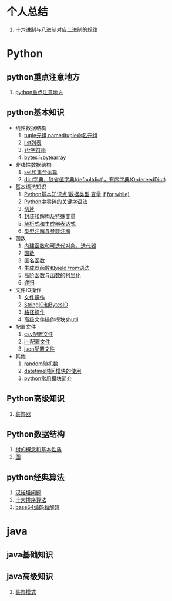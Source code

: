 # 个人总结
1. [十六进制与八进制对应二进制的规律](个人总结/十六进制与八进制对应二进制的规律.md)  
# Python  
## python重点注意地方
1. [python重点注意地方](python基本知识/python重点注意地方.md)  
## python基本知识  
* 线性数据结构
    1. [tuple元组,namedtuple命名元组](python基本知识/线性数据结构/tuple元组,namedtuple命名元组.md)
    2. [list列表](python基本知识/线性数据结构/list列表.md)
    3. [str字符串](python基本知识/线性数据结构/str字符串.md)
    4. [bytes与bytearray](python基本知识/线性数据结构/bytes与bytearray.md)   
* 非线性数据结构 
    1. [set和集合运算](python基本知识/非线性数据结构/set和集合运算.md)  
    2. [dict字典，缺省值字典(defaultdict)，有序字典(OrdereedDict)](python基本知识/非线性数据结构/dict字典.md)   
* 基本语法知识
    1. [Python基本知识点(数据类型,变量,if,for,while)](python基本知识/基本语法知识/Python基本知识点(数据类型,变量,if,for,while).md)  
    2. [Python中零碎的关键字语法](python基本知识/基本语法知识/Python中零碎关键字语法.md)   
    3. [切片](python基本知识/基本语法知识/切片.md)   
    4. [封装和解构及特殊变量](python基本知识/基本语法知识/封装和解构及特殊变量.md)   
    5. [解析式和生成器表达式](python基本知识/基本语法知识/解析式和生成器表达式.md)
    6. [类型注解与参数注解](python基本知识/基本语法知识/类型注解与参数注解.md)
* 函数
    1. [内建函数和可迭代对象，迭代器](python基本知识/函数/内建函数和可迭代对象，迭代器.md) 
    2. [函数](python基本知识/函数/函数.md)
    3. [匿名函数](python基本知识/函数/匿名函数.md)
    4. [生成器函数和yield from语法](python基本知识/函数/生成器函数和yield与from.md)
    5. [高阶函数与函数的柯里化](python基本知识/函数/高阶函数与函数的柯里化.md)
    6. [递归](python基本知识/函数/递归.md)
* 文件IO操作
    1. [文件操作](python基本知识/文件IO操作/1.文件操作.md)  
    2. [StringIO和BytesIO](python基本知识/文件IO操作/2.StringIO和BytesIO.md)
    3. [路径操作](python基本知识/文件IO操作/3.路径操作.md)
    4. [高级文件操作模块shutil](python基本知识/文件IO操作/4.高级文件操作模块shutil.md)
* 配置文件
    1. [csv配置文件](python基本知识/配置文件/1.csv配置文件.md)
    2. [ini配置文件](python基本知识/配置文件/2.ini配置文件.md)
    3. [json配置文件](python基本知识/配置文件/3.json配置文件.md)
* 其他
    1. [random随机数](python基本知识/其他/random随机数.md)
    2. [datetime时间模块的使用](python基本知识/其他/datetime时间模块的使用.md)  
    3. [python常用模块简介](python基本知识/其他/python常用模块简介.md)
## Python高级知识
1. [装饰器](python高级知识/装饰器与functools模块.md)
## Python数据结构
1. [树的概念和基本性质](Python数据结构/树的概念和基本性质.md)
2. [图](Python数据结构/图.md)
## python经典算法
1. [汉诺塔问题](python经典算法/汉诺塔问题.md)
2. [十大排序算法](python经典算法/十大排序算法.md)
3. [base64编码和解码](python经典算法/base64编码和解码.md)

# java  
## java基础知识  

## java高级知识  
1. [装饰模式](java/java高级知识/装饰模式.md)


